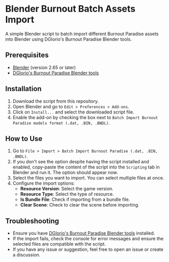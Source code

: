 # Blender Burnout Batch Assets Import

A simple Blender script to batch import different Burnout Paradise assets into Blender using DGIorio's Burnout Paradise Blender tools.

## Prerequisites

- [Blender](https://www.blender.org/) (version 2.65 or later)
- [DGIorio's Burnout Paradise Blender tools](https://drive.google.com/file/d/14rUHXb6-Pvbi-Bxcg-CWJaEEjGtFpV-4/view)

## Installation

1. Download the script from this repository.
2. Open Blender and go to `Edit > Preferences > Add-ons`.
3. Click on `Install...` and select the downloaded script file.
4. Enable the add-on by checking the box next to `Batch Import Burnout Paradise models format (.dat, .BIN, .BNDL)`.

## How to Use

1. Go to `File > Import > Batch Import Burnout Paradise (.dat, .BIN, .BNDL)`.
2. If you don't see the option despite having the script installed and enabled, copy-paste the content of the script into the `Scripting` tab in Blender and run it. The option should appear now.
3. Select the files you want to import. You can select multiple files at once.
4. Configure the import options:
   - **Resource Version**: Select the game version.
   - **Resource Type**: Select the type of resource.
   - **Is Bundle File**: Check if importing from a bundle file.
   - **Clear Scene**: Check to clear the scene before importing.

## Troubleshooting

- Ensure you have [DGIorio's Burnout Paradise Blender tools](https://drive.google.com/file/d/14rUHXb6-Pvbi-Bxcg-CWJaEEjGtFpV-4/view) installed.
- If the import fails, check the console for error messages and ensure the selected files are compatible with the script.
- If you have any issue or suggestion, feel free to open an issue or create a discussion.